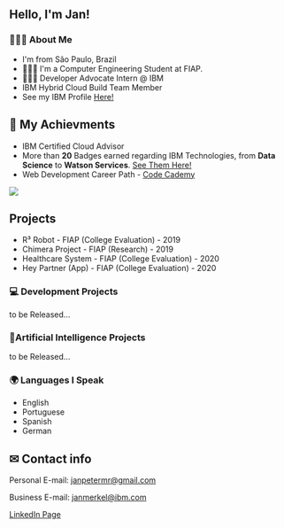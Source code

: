 <!--
**janpeter123/janpeter123** is a ✨ _special_ ✨ repository because its `README.md` (this file) appears on your GitHub profile.
-->
## Hello, I'm Jan!

### 👱🏻‍♂️ About Me
- I'm from São Paulo, Brazil
- 👨🏻‍🎓 I'm a Computer Engineering Student at FIAP.
- 👨🏻‍💻 Developer Advocate Intern @ IBM
- IBM Hybrid Cloud Build Team Member
- See my IBM Profile <a href="https://developer.ibm.com/profiles/janmerkel/" target="_blank">Here!</a>

## 🥇 My Achievments
- IBM Certified Cloud Advisor
- More than **20** Badges earned regarding IBM Technologies, from **Data Science** to **Watson Services**. <a href="https://www.credly.com/users/jan-peter-merkel/badges">See Them Here!</a>
- Web Development Career Path - <a href="https://www.codecademy.com/profiles/janmerkel">Code Cademy</a>

<img align="center" src="https://github-readme-stats.vercel.app/api/top-langs/?username=janpeter123&theme=light" />



## Projects
 - R³ Robot - FIAP (College Evaluation) - 2019
 - Chimera Project - FIAP (Research) - 2019
 - Healthcare System - FIAP (College Evaluation) - 2020
 - Hey Partner (App) - FIAP (College Evaluation) - 2020


### 💻 Development Projects
to be Released...

### 🤖Artificial Intelligence Projects
to be Released...
 
 <!-- 
 ### 💻 Development
- Maratona Behind the Code 2021 - IBM - 2021


### 🤖Artificial Intelligence


 - People Health Management - IBM + Partner - 2021
 - Contract Analysis - IBM + Partner - 2021
 -->
 ### 🌍 Languages I Speak
  - English
  - Portuguese
  - Spanish
  - German

## ✉ Contact info
Personal E-mail: janpetermr@gmail.com

Business E-mail: janmerkel@ibm.com

<a href="https://www.linkedin.com/in/janpetermerkel/">LinkedIn Page</a>
 
